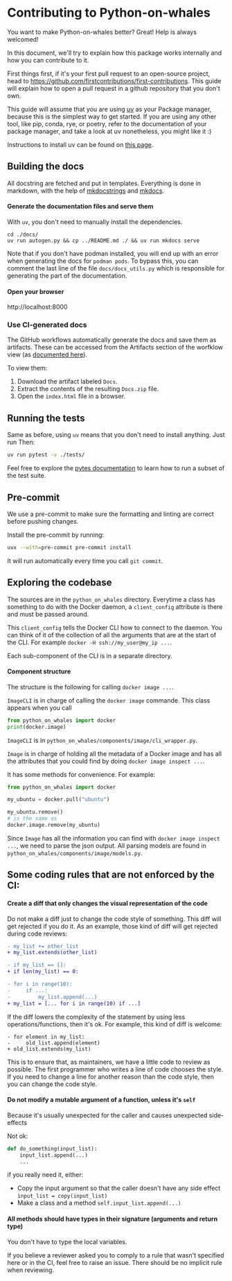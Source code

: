 # Contributing to Python-on-whales

You want to make Python-on-whales better? Great! Help is always welcomed!

In this document, we'll try to explain how this package works internally and how you can 
contribute to it.

First things first, if it's your first pull request to an open-source project, head to
https://github.com/firstcontributions/first-contributions. This guide will explain 
how to open a pull request in a github repository that you don't own.

This guide will assume that you are using [uv](https://docs.astral.sh/uv/) as your Package
manager, because this is the simplest way to get started. If you are using any other tool,
like pip, conda, rye, or poetry, refer to the documentation of your package manager, and take
a look at uv nonetheless, you might like it :)

Instructions to install uv can be found on [this page](https://docs.astral.sh/uv/getting-started/installation/).

## Building the docs

All docstring are fetched and put in templates. Everything is done in markdown, 
with the help of [mkdocstrings](https://mkdocstrings.github.io/) and
[mkdocs](https://www.mkdocs.org/).

#### Generate the documentation files and serve them

With `uv`, you don't need to manually install the dependencies. 

```
cd ./docs/
uv run autogen.py && cp ../README.md ./ && uv run mkdocs serve
```

Note that if you don't have podman installed, you will end up with an error when
generating the docs for `podman pods`. To bypass this, you can comment the last line
of the file `docs/docs_utils.py` which is responsible for generating the part of the documentation.

#### Open your browser

http://localhost:8000


### Use CI-generated docs

The GitHub workflows automatically generate the docs and save them as artifacts. These can be accessed from the Artifacts section of the worfklow view (as [documented here](https://docs.github.com/en/actions/managing-workflow-runs-and-deployments/managing-workflow-runs/downloading-workflow-artifacts)).

To view them:

1. Download the artifact labeled `Docs`.
1. Extract the contents of the resulting `Docs.zip` file.
1. Open the `index.html` file in a browser.

## Running the tests

Same as before, using `uv` means that you don't need to install anything. Just run
Then:

```bash
uv run pytest -v ./tests/
```

Feel free to explore the [pytes documentation](https://docs.pytest.org/en/6.2.x/usage.html) to 
learn how to run a subset of the test suite.


## Pre-commit

We use a pre-commit to make sure the formatting and linting are correct before pushing changes.

Install the pre-commit by running:
```bash
uvx --with=pre-commit pre-commit install
```

It will run automatically every time you call `git commit`.

## Exploring the codebase

The sources are in the `python_on_whales` directory. Everytime a class has something to 
do with the Docker daemon, a `client_config` attribute is there and must be passed around.

This `client_config` tells the Docker CLI how to connect to the daemon. 
You can think of it of the collection of all the arguments that are at the start of the CLI.
For example `docker -H ssh://my_user@my_ip ...`.

Each sub-component of the CLI is in a separate directory. 

#### Component structure

The structure is the following for calling `docker image ...`.

`ImageCLI` is in charge of calling the `docker image` commande. This class appears when you call
```python
from python_on_whales import docker
print(docker.image)
```
`ImageCLI` is in `python_on_whales/components/image/cli_wrapper.py`.

`Image` is in charge of holding all the metadata of a Docker image and has all 
the attributes that you could find by doing `docker image inspect ...`.

It has some methods for convenience. For example:

```python
from python_on_whales import docker

my_ubuntu = docker.pull("ubuntu")

my_ubuntu.remove()
# is the same as
docker.image.remove(my_ubuntu)
```

Since `Image` has all the information you can find with `docker image inspect ...`, we need 
to parse the json output. All parsing models are found in `python_on_whales/components/image/models.py`.

## Some coding rules that are not enforced by the CI:

#### Create a diff that only changes the visual representation of the code
Do not make a diff just to change the code style of something. This diff will get rejected if you do it.
As an example, those kind of diff will get rejected during code reviews:

```diff
- my_list += other_list
+ my_list.extends(other_list)

- if my_list == []:
+ if len(my_list) == 0:

- for i in range(10):
-     if ...:
-         my_list.append(...)
+ my_list = [... for i in range(10) if ...]
```

If the diff lowers the complexity of the statement by using less operations/functions, then it's ok. For 
example, this kind of diff is welcome:

```
- for element in my_list:
-     old_list.append(element)
+ old_list.extends(my_list)
```

This is to ensure that, as maintainers, we have a little code to review as possible. The first programmer
who writes a line of code chooses the style. If you need to change a line for another reason than the code style,
then you can change the code style.

#### Do not modify a mutable argument of a function, unless it's `self`

Because it's usually unexpected for the caller and causes unexpected side-effects

Not ok:
```python
def do_something(input_list):
    input_list.append(...)
    ...
```
if you really need it, either:
* Copy the input argument so that the caller doesn't have any side effect `ìnput_list = copy(input_list)`
* Make a class and a method `self.input_list.append(...)`

#### All methods should have types in their signature (arguments and return type)
You don't have to type the local variables.

If you believe a reviewer asked you to comply to a rule that wasn't specified here or in the CI, feel free to raise an issue. There should be no implicit rule when reviewing.
